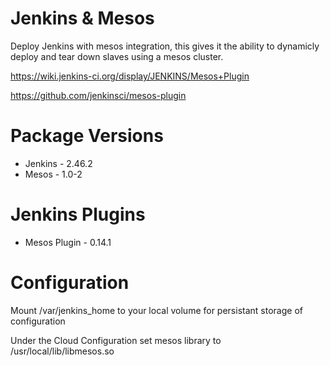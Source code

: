 # Jenkins & Mesos

Deploy  Jenkins with mesos integration, this gives it the ability to dynamicly deploy and tear down slaves using a mesos cluster.

https://wiki.jenkins-ci.org/display/JENKINS/Mesos+Plugin

https://github.com/jenkinsci/mesos-plugin

# Package Versions

* Jenkins - 2.46.2
* Mesos - 1.0-2

# Jenkins Plugins

* Mesos Plugin - 0.14.1


# Configuration 

Mount /var/jenkins_home to your local volume for persistant storage of configuration 

Under the Cloud Configuration set mesos library to /usr/local/lib/libmesos.so
